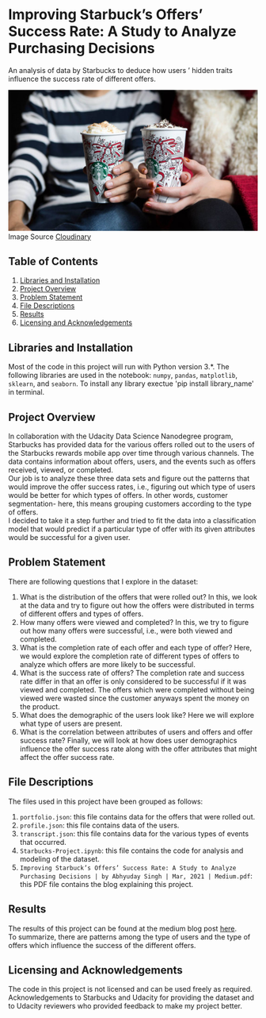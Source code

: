 # Improving Starbuck’s Offers’ Success Rate: A Study to Analyze Purchasing Decisions

An analysis of data by Starbucks to deduce how users ’ hidden traits influence the success rate of different offers.

![alt text](starbucks.jpeg)<br>
Image Source [Cloudinary](https://res.cloudinary.com/purnesh/image/upload/w_1000,f_auto/starbucks.jpg)


## Table of Contents

1. [Libraries and Installation](#libraries-and-installation)
2. [Project Overview](#project-overview)
3. [Problem Statement](#problem-statement)
4. [File Descriptions](#file-descriptions)
5. [Results](#results)
6. [Licensing and Acknowledgements](#licensing-and-acknowledgements)

## Libraries and Installation
Most of the code in this project will run with Python version 3.*. 
The following libraries are used in the notebook: `numpy`, `pandas`, `matplotlib`, `sklearn`, and `seaborn`.
To install any library exectue 'pip install library_name' in terminal.

## Project Overview
In collaboration with the Udacity Data Science Nanodegree program, Starbucks has provided data for the various offers rolled out to the users of the Starbucks rewards mobile app over time through various channels. The data contains information about offers, users, and the events such as offers received, viewed, or completed.<br>
Our job is to analyze these three data sets and figure out the patterns that would improve the offer success rates, i.e., figuring out which type of users would be better for which types of offers. In other words, customer segmentation- here, this means grouping customers according to the type of offers.<br>
I decided to take it a step further and tried to fit the data into a classification model that would predict if a particular type of offer with its given attributes would be successful for a given user.

## Problem Statement
There are following questions that I explore in the dataset:
1. What is the distribution of the offers that were rolled out? In this, we look at the data and try to figure out how the offers were distributed in terms of different offers and types of offers.<br>
2. How many offers were viewed and completed? In this, we try to figure out how many offers were successful, i.e., were both viewed and completed.<br>
3. What is the completion rate of each offer and each type of offer? Here, we would explore the completion rate of different types of offers to analyze which offers are more likely to be successful.<br>
4. What is the success rate of offers? The completion rate and success rate differ in that an offer is only considered to be successful if it was viewed and completed. The offers which were completed without being viewed were wasted since the customer anyways spent the money on the product.<br>
5. What does the demographic of the users look like? Here we will explore what type of users are present.<br>
6. What is the correlation between attributes of users and offers and offer success rate? Finally, we will look at how does user demographics influence the offer success rate along with the offer attributes that might affect the offer success rate.

## File Descriptions
The files used in this project have been grouped as follows:
1. `portfolio.json`: this file contains data for the offers that were rolled out.
2. `profile.json`: this file contains data of the users.
3. `transcript.json`: this file contains data for the various types of events that occurred.
4. `Starbucks-Project.ipynb`: this file contains the code for analysis and modeling of the dataset.
5. `Improving Starbuck’s Offers’ Success Rate: A Study to Analyze Purchasing Decisions | by Abhyuday Singh | Mar, 2021 | Medium.pdf`: this PDF file contains the blog explaining this project.

## Results
The results of this project can be found at the medium blog post [here](https://abhyuday-singh.medium.com/improving-starbucks-offers-success-rate-a-study-to-analyze-purchasing-decisions-6fa4b1651d97).<br>
To summarize, there are patterns among the type of users and the type of offers which influence the success of the different offers.

## Licensing and Acknowledgements
The code in this project is not licensed and can be used freely as required. Acknowledgements to Starbucks and Udacity for providing the dataset and to Udacity reviewers who provided feedback to make my project better.
